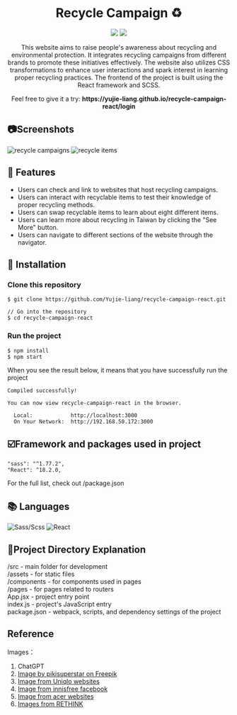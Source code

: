# <div align='center'>Recycle Campaign :recycle:</div>

<div align='center'>
<p>
    <img src="https://img.shields.io/badge/Sass/Scss-1.77.0-pink"/>
    <img src="https://img.shields.io/badge/React-18.3.1-blue"/>
</p>
<p>
This website aims to raise people's awareness about recycling and environmental protection. It integrates recycling campaigns from different brands to promote these initiatives effectively. The website also utilizes CSS transformations to enhance user interactions and spark interest in learning proper recycling practices. The frontend of the project is built using the React framework and SCSS.
</p>
<p>Feel free to give it a try: <strong>https://yujie-liang.github.io/recycle-campaign-react/login</strong><br>
</p>
</div>

## :camera:Screenshots

![recycle campaigns](https://i.imgur.com/2QJ3Sin.png)
![recycle items](https://i.imgur.com/NZjxDkQ.png)

## :star2: Features

- Users can check and link to websites that host recycling campaigns.<br>
- Users can interact with recyclable items to test their knowledge of proper recycling methods.<br>
- Users can swap recyclable items to learn about eight different items.<br>
- Users can learn more about recycling in Taiwan by clicking the "See More" button.<br>
- Users can navigate to different sections of the website through the navigator.<br>


## :diamond_shape_with_a_dot_inside: Installation

### Clone this repository

```
$ git clone https://github.com/Yujie-liang/recycle-campaign-react.git

// Go into the repository
$ cd recycle-campaign-react

```

### Run the project

```
$ npm install
$ npm start
```

When you see the result below, it means that you have successfully run the project

```
Compiled successfully!

You can now view recycle-campaign-react in the browser.

  Local:            http://localhost:3000
  On Your Network:  http://192.168.50.172:3000

```


## :ballot_box_with_check:Framework and packages used in project

```
"sass": "^1.77.2",
"React": ^18.2.0,
```

For the full list, check out /package.json

## :books: Languages

<div>
<img alt="Sass/Scss" src="https://img.shields.io/badge/SASS%20-hotpink.svg?&style=for-the-badge&logo=SASS&logoColor=white"/>
<img alt="React" src="https://img.shields.io/badge/react-%2320232a.svg?style=for-the-badge&logo=react&logoColor=%2361DAFB"/>

## :floppy_disk:Project Directory Explanation

/src - main folder for development  
/assets - for static files  
/components - for components used in pages  
/pages - for pages related to routers  
App.jsx - project entry point  
index.js - project's JavaScript entry  
package.json - webpack, scripts, and dependency settings of the project  

## Reference
Images：
1. ChatGPT
2. <a href="https://www.freepik.com/free-vector/hand-drawn-world-environment-day-save-planet-illustration_13758070.htm#fromView=search&page=1&position=26&uuid=dafcf8ed-86f8-41e9-8dc0-cc4fda71cd3d">Image by pikisuperstar on Freepik</a>
3. <a href="https://www.uniqlo.com/tw/collection/sustainability/l3/recycle.html">Image from Uniqlo websites
4. <a href="https://www.facebook.com/innisfreetaiwan/photos/a.176898985853129/502491679960523/?type=3&locale=zh_TW">Image from innisfree facebook
5. <a href="https://www.acer.com/sustainability/zh/circular-economies-and-innovation/product-life-cycle/product-recycling">Image from acer websites
6. <a href="https://recycle.rethinktw.org/catalogue/">Images from RETHINK
